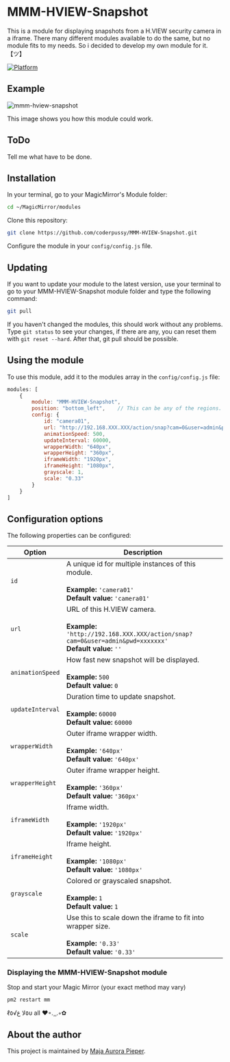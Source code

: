 # MMM-HVIEW-Snapshot

This is a module for displaying snapshots from a H.VIEW security camera in a iframe.
There many different modules available to do the same, but no module fits to my needs.
So i decided to develop my own module for it. 【ツ】

[![Platform](https://img.shields.io/badge/platform-MagicMirror-informational)](https://MagicMirror.builders)

## Example

![mmm-hview-snapshot](https://user-images.githubusercontent.com/55058372/223711928-af9605b1-2085-48d8-9958-bdc82be459fe.jpg)

This image shows you how this module could work.

## ToDo

Tell me what have to be done.

## Installation

In your terminal, go to your MagicMirror's Module folder:

````sh
cd ~/MagicMirror/modules
````

Clone this repository:

````sh
git clone https://github.com/coderpussy/MMM-HVIEW-Snapshot.git
````

Configure the module in your `config/config.js` file.

## Updating

If you want to update your module to the latest version, use your terminal to go to your MMM-HVIEW-Snapshot module folder and type the following command:

````sh
git pull
````

If you haven't changed the modules, this should work without any problems.
Type `git status` to see your changes, if there are any, you can reset them with `git reset --hard`. After that, git pull should be possible.

## Using the module

To use this module, add it to the modules array in the `config/config.js` file:
````js
modules: [
    {
        module: "MMM-HVIEW-Snapshot",
        position: "bottom_left",	// This can be any of the regions.
        config: {
            id: "camera01",
            url: "http://192.168.XXX.XXX/action/snap?cam=0&user=admin&pwd=xxxxxxx",
            animationSpeed: 500,
            updateInterval: 60000,
            wrapperWidth: "640px",
            wrapperHeight: "360px",
            iframeWidth: "1920px",
            iframeHeight: "1080px",
            grayscale: 1,
            scale: "0.33"
        }
    }
]
````

## Configuration options

The following properties can be configured:

| Option | Description
| ------ | -----------
| `id` | A unique id for multiple instances of this module. <br><br> **Example:** `'camera01'` <br> **Default value:** `'camera01'`
| `url` | URL of this H.VIEW camera. <br><br> **Example:** `'http://192.168.XXX.XXX/action/snap?cam=0&user=admin&pwd=xxxxxxx'` <br> **Default value:** `''`
| `animationSpeed` | How fast new snapshot will be displayed. <br><br> **Example:** `500` <br> **Default value:** `0`
| `updateInterval` | Duration time to update snapshot. <br><br> **Example:** `60000` <br> **Default value:** `60000`
| `wrapperWidth` | Outer iframe wrapper width. <br><br> **Example:** `'640px'` <br> **Default value:** `'640px'`
| `wrapperHeight` | Outer iframe wrapper height. <br><br> **Example:** `'360px'` <br> **Default value:** `'360px'`
| `iframeWidth` | Iframe width. <br><br> **Example:** `'1920px'` <br> **Default value:** `'1920px'`
| `iframeHeight` | Iframe height. <br><br> **Example:** `'1080px'` <br> **Default value:** `'1080px'`
| `grayscale` | Colored or grayscaled snapshot. <br><br> **Example:** `1` <br> **Default value:** `1`
| `scale` | Use this to scale down the iframe to fit into wrapper size. <br><br> **Example:** `'0.33'` <br> **Default value:** `'0.33'`

### Displaying the MMM-HVIEW-Snapshot module

Stop and start your Magic Mirror (your exact method may vary)

````sh
pm2 restart mm
````


ℓ٥ﻻ ﻉ√٥υ all ❤◦.¸¸.◦✿

## About the author

This project is maintained by [Maja Aurora Pieper](https://github.com/coderpussy).